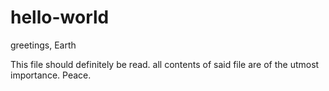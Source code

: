 # hello-world
greetings, Earth

This file should definitely be read. all contents of said file are of the utmost importance. Peace.
